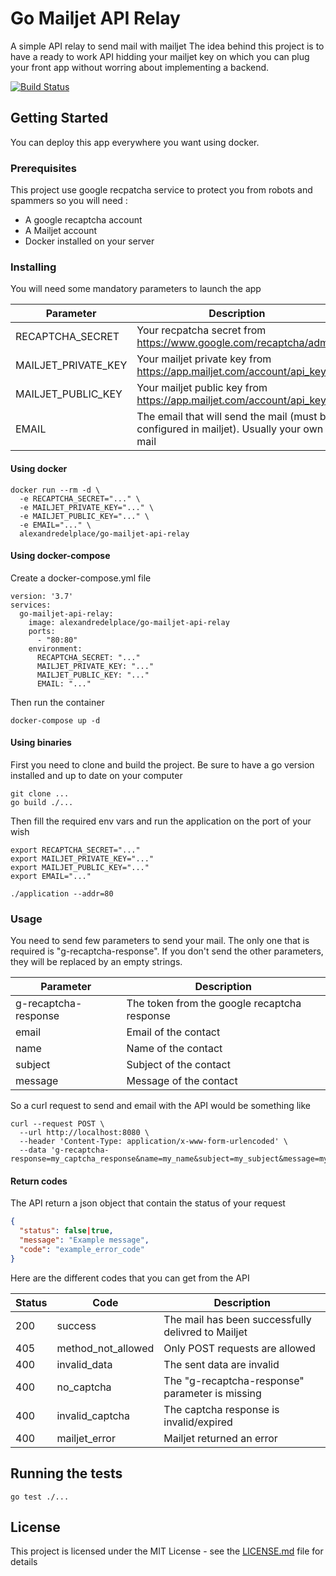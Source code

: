 # Go Mailjet API Relay

A simple API relay to send mail with mailjet
The idea behind this project is to have a ready to work API hidding your mailjet key on which you can plug your front app without worring about implementing a backend.

[![Build Status](https://travis-ci.com/adelplace/go-mailjet-api-relay.svg?branch=master)](https://travis-ci.com/adelplace/go-mailjet-api-relay)

## Getting Started

You can deploy this app everywhere you want using docker. 

### Prerequisites

This project use google recpatcha service to protect you from robots and spammers so you will need :
- A google recaptcha account
- A Mailjet account
- Docker installed on your server

### Installing

You will need some mandatory parameters to launch the app

| Parameter | Description |
| --------- | ----------- |
| RECAPTCHA_SECRET | Your recpatcha secret from https://www.google.com/recaptcha/admin |
| MAILJET_PRIVATE_KEY | Your mailjet private key from https://app.mailjet.com/account/api_keys |
| MAILJET_PUBLIC_KEY | Your mailjet public key from https://app.mailjet.com/account/api_keys |
| EMAIL | The email that will send the mail (must be configured in mailjet). Usually your own mail |


#### Using docker

```
docker run --rm -d \
  -e RECAPTCHA_SECRET="..." \
  -e MAILJET_PRIVATE_KEY="..." \
  -e MAILJET_PUBLIC_KEY="..." \
  -e EMAIL="..." \
  alexandredelplace/go-mailjet-api-relay
```

#### Using docker-compose

Create a docker-compose.yml file

```docker-compose
version: '3.7'
services:
  go-mailjet-api-relay:
    image: alexandredelplace/go-mailjet-api-relay
    ports:
      - "80:80"
    environment:
      RECAPTCHA_SECRET: "..."
      MAILJET_PRIVATE_KEY: "..."
      MAILJET_PUBLIC_KEY: "..."
      EMAIL: "..."
```

Then run the container

```
docker-compose up -d
```

#### Using binaries

First you need to clone and build the project. Be sure to have a go version installed and up to date on your computer

```
git clone ...
go build ./...
```

Then fill the required env vars and run the application on the port of your wish

```
export RECAPTCHA_SECRET="..."
export MAILJET_PRIVATE_KEY="..."
export MAILJET_PUBLIC_KEY="..."
export EMAIL="..."

./application --addr=80
```

### Usage

You need to send few parameters to send your mail. 
The only one that is required is "g-recaptcha-response". If you don't send the other parameters, they will be replaced by an empty strings.

| Parameter | Description |
| --------- | ----------- |
| g-recaptcha-response | The token from the google recaptcha response |
| email | Email of the contact |
| name | Name of the contact |
| subject | Subject of the contact |
| message | Message of the contact |

So a curl request to send and email with the API would be something like

```
curl --request POST \
  --url http://localhost:8080 \
  --header 'Content-Type: application/x-www-form-urlencoded' \
  --data 'g-recaptcha-response=my_captcha_response&name=my_name&subject=my_subject&message=my_message&email=my_email'
```

#### Return codes

The API return a json object that contain the status of your request

```json
{
  "status": false|true,
  "message": "Example message",
  "code": "example_error_code"
}
```

Here are the different codes that you can get from the API

| Status | Code    | Description |
| ------ | ------- | ----------- |
| 200    | success | The mail has been successfully delivred to Mailjet |
| 405    | method_not_allowed | Only POST requests are allowed |
| 400    | invalid_data | The sent data are invalid |
| 400    | no_captcha | The "g-recaptcha-response" parameter is missing |
| 400    | invalid_captcha | The captcha response is invalid/expired |
| 400    | mailjet_error | Mailjet returned an error |

## Running the tests

```
go test ./...
```

## License

This project is licensed under the MIT License - see the [LICENSE.md](LICENSE.md) file for details
